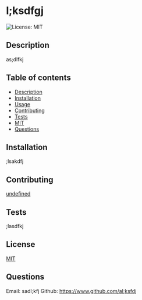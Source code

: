 
  # l;ksdfgj
  ![License: MIT](https://img.shields.io/badge/License-MIT-yellow.svg) 
  ## Description
  as;dlfkj
  ## Table of contents
  - [Description](#description)
  - [Installation](#installation)
  - [Usage](#usage)
  - [Contributing](#contributing)
  - [Tests](#tests)
  - [MIT](#MIT)
  - [Questions](#questions)
  ## Installation
  ;lsakdfj
  ## Contributing
  [undefined](undefined)
  ## Tests
  ;lasdfkj
  ## License
  [MIT](https://opensource.org/licenses/MIT)
  ## Questions
  Email: sadl;kfj
  Github: https://www.github.com/al;ksfdj
        
